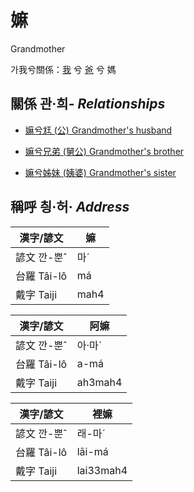 # 嫲

Grandmother

가我兮關係：[我](member1.md) 兮 [爸](member2.md) 兮 媽

## 關係 관·희- _Relationships_

- [嫲兮尪 (公) Grandmother's husband](member8.md)

- [嫲兮兄弟 (舅公) Grandmother's brother](member31.md)

- [嫲兮姊妹 (姨婆) Grandmother's sister](member32.md)



## 稱呼 칑·허· _Address_

漢字/諺文 | 嫲
--- | ---
諺文 깐-뿐ˆ | 마ˊ
台羅 Tâi-lô | má
戴字 Taiji | mah4


漢字/諺文 | 阿嫲
--- | ---
諺文 깐-뿐ˆ | 아·마ˊ
台羅 Tâi-lô | a-má
戴字 Taiji | ah3mah4


漢字/諺文 | 裡嫲
--- | ---
諺文 깐-뿐ˆ | 래-마ˊ
台羅 Tâi-lô | lāi-má
戴字 Taiji | lai33mah4


